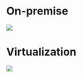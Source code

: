 # On-premise

![](https://t1.daumcdn.net/cfile/tistory/137EE9474E427F0F30)

# Virtualization

![](https://t1.daumcdn.net/cfile/tistory/20576F564E427F0F44)